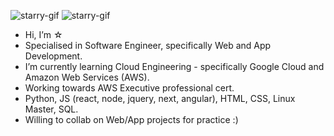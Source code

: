 ![starry-gif](https://github.com/pixelateddream/pixelateddream/assets/151104838/deeb7090-3e29-4ba7-b883-c5c4ba7ccc7f) ![starry-gif](https://github.com/pixelateddream/pixelateddream/assets/151104838/deeb7090-3e29-4ba7-b883-c5c4ba7ccc7f) 


-  Hi, I’m ☆
-  Specialised in Software Engineer, specifically Web and App Development.
- I’m currently learning Cloud Engineering - specifically Google Cloud and Amazon Web Services (AWS).
-  Working towards AWS Executive professional cert.
-  Python, JS (react, node, jquery, next, angular), HTML, CSS, Linux Master, SQL.
-  Willing to collab on Web/App projects for practice :)

<!---
pixelateddream/pixelateddream is a ✨ special ✨ repository because its `README.md` (this file) appears on your GitHub profile.
You can click the Preview link to take a look at your changes.
--->
